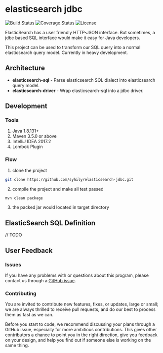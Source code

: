 # elasticsearch jdbc

[![Build Status](https://api.travis-ci.org/syhily/elasticsearch-jdbc.svg?branch=master)](https://travis-ci.org/syhily/elasticsearch-jdbc/branches)
[![Coverage Status](https://coveralls.io/repos/github/syhily/elasticsearch-jdbc/badge.svg?branch=master&service=github)](https://coveralls.io/github/syhily/elasticsearch-jdbc?branch=master)
[![License](https://img.shields.io/:license-mit-brightgreen.svg)](https://opensource.org/licenses/MIT)

ElasticSearch has a user friendly HTTP-JSON interface. But sometimes, a jdbc based SQL interface would make it easy for
Java developers.

This project can be used to transform our SQL query into a normal elasticsearch query model. Currently in heavy development.

## Architecture

* **elasticsearch-sql** - Parse elasticsearch SQL dialect into elasticsearch query model.
* **elasticsearch-driver** - Wrap elasticsearch-sql into a jdbc driver.

## Development

### Tools

1. Java 1.8.131+
2. Maven 3.5.0 or above
3. IntelliJ IDEA 2017.2
4. Lombok Plugin

### Flow

1. clone the project

```bash
git clone https://github.com/syhily/elasticsearch-jdbc.git
```

2. compile the project and make all test passed

```bash
mvn clean package
```

3. the packed jar would located in target directory

## ElasticSearch SQL Definition

// TODO

## User Feedback

### Issues

If you have any problems with or questions about this program, please contact us through a [GitHub issue](https://github.com/syhily/elasticsearch-jdbc/issues).

### Contributing

You are invited to contribute new features, fixes, or updates, large or small; we are always thrilled to receive pull requests,
and do our best to process them as fast as we can.

Before you start to code, we recommend discussing your plans through a GitHub issue, especially for more ambitious contributions.
This gives other contributors a chance to point you in the right direction, give you feedback on your design,
and help you find out if someone else is working on the same thing.
